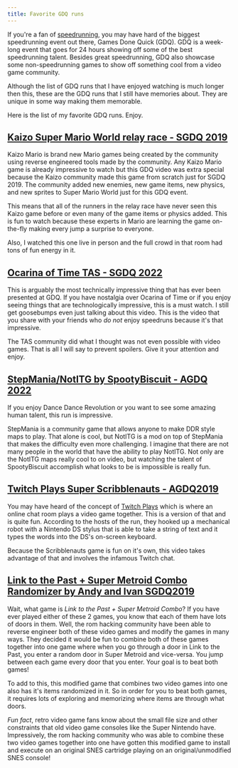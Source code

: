 ```yaml
---
title: Favorite GDQ runs
---
```


If you're a fan of [speedrunning](./speedrunning), you may have hard of the biggest speedrunning event out there, Games Done Quick (GDQ). GDQ is a week-long event that goes for 24 hours showing off some of the best speedrunning talent. Besides great speedrunning, GDQ also showcase some non-speedrunning games to show off something cool from a video game community. 

Although the list of GDQ runs that I have enjoyed watching is much longer then this, these are the GDQ runs that I still have memories about. They are unique in some way making them memorable. 

Here is the list of my favorite GDQ runs. Enjoy. 

## [Kaizo Super Mario World relay race - SGDQ 2019](https://www.youtube.com/watch?v=yARetgEZnEM) 

Kaizo Mario is brand new Mario games being created by the community using reverse engineered tools made by the community. Any Kaizo Mario game is already impressive to watch but this GDQ video was extra special because the Kaizo community made this game from scratch just for SGDQ 2019. The community added new enemies, new game items, new physics, and new sprites to Super Mario World just for this GDQ event. 

This means that all of the runners in the relay race have never seen this Kaizo game before or even many of the game items or physics added. This is fun to watch because these experts in Mario are learning the game on-the-fly making every jump a surprise to everyone. 

Also, I watched this one live in person and the full crowd in that room had tons of fun energy in it. 

## [Ocarina of Time TAS - SGDQ 2022](https://www.youtube.com/watch?v=PNbkv_DJ0f0)

This is arguably the most technically impressive thing that has ever been presented at GDQ. If you have nostalgia over Ocarina of Time or if you enjoy seeing things that are technologically impressive, this is a must watch. I still get goosebumps even just talking about this video. This is the video that you share with your friends who *do not* enjoy speedruns because it's that impressive. 

The TAS community did what I thought was not even possible with video games. That is all I will say to prevent spoilers. Give it your attention and enjoy. 

## [StepMania/NotITG by SpootyBiscuit - AGDQ 2022](https://www.youtube.com/watch?v=sBP8MxQhEVM)

If you enjoy Dance Dance Revolution or you want to see some amazing human talent, this run is impressive. 

StepMania is a community game that allows anyone to make DDR style maps to play. That alone is cool, but NotITG is a mod on top of StepMania that makes the difficulty even more challenging. I imagine that there are not many people in the world that have the ability to play NotITG. Not only are the NotITG maps really cool to on video, but watching the talent of SpootyBiscuit accomplish what looks to be is impossible is really fun. 

## [Twitch Plays Super Scribblenauts - AGDQ2019](https://www.youtube.com/watch?v=sf2sNQ5t3Vo)

You may have heard of the concept of [Twitch Plays](https://en.wikipedia.org/wiki/Twitch_Plays_Pok%C3%A9mon) which is where an online chat room plays a video game together. This is a version of that and is quite fun. According to the hosts of the run, they hooked up a mechanical robot with a Nintendo DS stylus that is able to take a string of text and it types the words into the DS's on-screen keyboard. 

Because the Scribblenauts game is fun on it's own, this video takes advantage of that and involves the infamous Twitch chat. 

## [Link to the Past + Super Metroid Combo Randomizer by Andy and Ivan SGDQ2019](https://www.youtube.com/watch?v=uujsW7yFkZU)

Wait, what game is *Link to the Past + Super Metroid Combo*? If you have ever played either of these 2 games, you know that each of them have lots of doors in them. Well, the rom hacking community have been able to reverse engineer both of these video games and modify the games in many ways. They decided it would be fun to combine both of these games together into one game where when you go through a door in Link to the Past, you enter a random door in Super Metroid and vice-versa. You jump between each game every door that you enter. Your goal is to beat both games! 

To add to this, this modified game that combines two video games into one also has it's items randomized in it. So in order for you to beat both games, it requires lots of exploring and memorizing where items are through what doors. 

*Fun fact*, retro video game fans know about the small file size and other constraints that old video game consoles like the Super Nintendo have. Impressively, the rom hacking community who was able to combine these two video games together into one have gotten this modified game to install and execute on an original SNES cartridge playing on an original/unmodified SNES console! 




